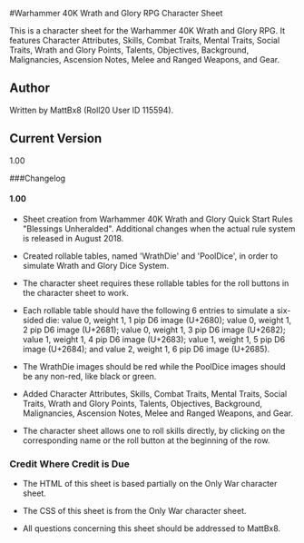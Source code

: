 #Warhammer 40K Wrath and Glory RPG Character Sheet

This is a character sheet for the Warhammer 40K Wrath and Glory RPG. It features Character Attributes, Skills, Combat Traits, Mental Traits, Social Traits, Wrath and Glory Points, Talents, Objectives, Background, Malignancies, Ascension Notes, Melee and Ranged Weapons, and Gear.


## Author
Written by MattBx8 (Roll20 User ID 115594).


## Current Version
1.00


###Changelog

#### 1.00

* Sheet creation from Warhammer 40K Wrath and Glory Quick Start Rules "Blessings Unheralded". Additional changes when the actual rule system is released in August 2018.

* Created rollable tables, named 'WrathDie' and 'PoolDice', in order to simulate Wrath and Glory Dice System. 

* The character sheet requires these rollable tables for the roll buttons  in the character sheet to work. 

* Each rollable table should have the following 6 entries to simulate a six-sided die: value 0, weight 1, 1 pip D6 image (U+2680); value 0, weight 1, 2 pip D6 image (U+2681); value 0, weight 1, 3 pip D6 image (U+2682); value 1, weight 1, 4 pip D6 image (U+2683); value 1, weight 1, 5 pip D6 image (U+2684); and value 2, weight 1, 6 pip D6 image (U+2685). 

* The WrathDie images should be red while the PoolDice images should be any non-red, like black or green. 

* Added Character Attributes, Skills, Combat Traits, Mental Traits, Social Traits, Wrath and Glory Points, Talents, Objectives, Background, Malignancies, Ascension Notes, Melee and Ranged Weapons, and Gear.

* The character sheet allows one to roll skills directly, by clicking on the corresponding name or the roll button at the beginning of the row. 



### Credit Where Credit is Due
* The HTML of this sheet is based partially on the Only War character sheet.

* The CSS of this sheet is from the Only War character sheet.

* All questions concerning this sheet should be addressed to MattBx8.



